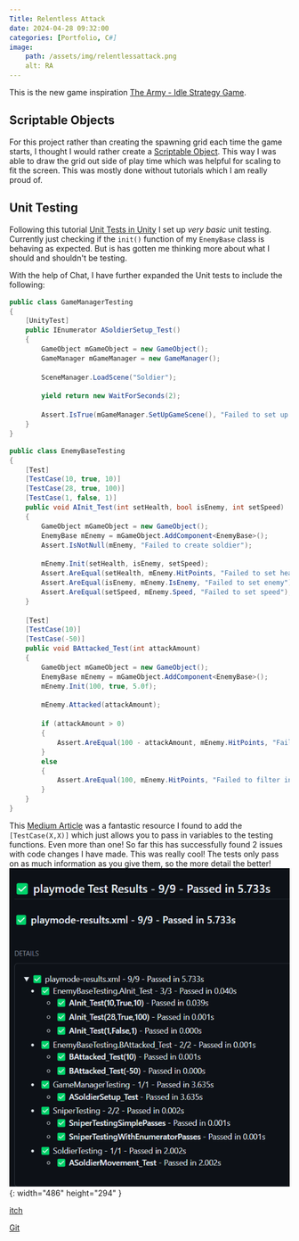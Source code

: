 ```yaml
---
Title: Relentless Attack
date: 2024-04-28 09:32:00
categories: [Portfolio, C#]
image:
    path: /assets/img/relentlessattack.png
    alt: RA
---
```

This is the new game inspiration [The Army - Idle Strategy Game](https://play.google.com/store/apps/details?id=com.firestudios.thearmy&hl=en&gl=US).

## Scriptable Objects
For this project rather than creating the spawning grid each time the game starts, I thought I would rather create a [Scriptable Object](https://github.com/ConnorY97/RelentlessAttack/blob/main/Assets/CellsReference.asset). This way I was able to draw the grid out side of play time which was helpful for scaling to fit the screen. This was mostly done without tutorials which I am really proud of.

## Unit Testing
Following this tutorial [Unit Tests in Unity](https://www.youtube.com/watch?v=PDYB32qAsLU&t=611s) I set up *very basic* unit testing. Currently just checking if the `init()` function of my `EnemyBase` class is behaving as expected. But is has gotten me thinking more about what I should and shouldn't be testing.

With the help of Chat, I have further expanded the Unit tests to include the following:
```c#
public class GameManagerTesting
{
    [UnityTest]
    public IEnumerator ASoldierSetup_Test()
    {
        GameObject mGameObject = new GameObject();
        GameManager mGameManager = new GameManager();

        SceneManager.LoadScene("Soldier");

        yield return new WaitForSeconds(2);

        Assert.IsTrue(mGameManager.SetUpGameScene(), "Failed to set up the scene correctly");
    }
}
```
```c#
public class EnemyBaseTesting
{
    [Test]
    [TestCase(10, true, 10)]
    [TestCase(28, true, 100)]
    [TestCase(1, false, 1)]
    public void AInit_Test(int setHealth, bool isEnemy, int setSpeed)
    {
        GameObject mGameObject = new GameObject();
        EnemyBase mEnemy = mGameObject.AddComponent<EnemyBase>();
        Assert.IsNotNull(mEnemy, "Failed to create soldier");

        mEnemy.Init(setHealth, isEnemy, setSpeed);
        Assert.AreEqual(setHealth, mEnemy.HitPoints, "Failed to set health");
        Assert.AreEqual(isEnemy, mEnemy.IsEnemy, "Failed to set enemy");
        Assert.AreEqual(setSpeed, mEnemy.Speed, "Failed to set speed");
    }

    [Test]
    [TestCase(10)]
    [TestCase(-50)]
    public void BAttacked_Test(int attackAmount)
    {
        GameObject mGameObject = new GameObject();
        EnemyBase mEnemy = mGameObject.AddComponent<EnemyBase>();
        mEnemy.Init(100, true, 5.0f);

        mEnemy.Attacked(attackAmount);

        if (attackAmount > 0)
        {
            Assert.AreEqual(100 - attackAmount, mEnemy.HitPoints, "Failed to reduce hitpoint by accacking amount");
        }
        else
        {
            Assert.AreEqual(100, mEnemy.HitPoints, "Failed to filter incorrect attack amounts");
        }
    }
}
```
This [Medium Article](https://medium.com/codex/writing-unit-tests-for-my-game-in-unity-b0163e2c9b47) was a fantastic resource I found to add the `[TestCase(X,X)]` which just allows you to pass in variables to the testing functions. Even more than one!
So far this has successfully found 2 issues with code changes I have made. This was really cool! The tests only pass on as much information as you give them, so the more detail the better! <br>
![Successfullunittests](/assets/img/unittests.png){: width="486" height="294" }

[itch](https://connory97.itch.io/relentlessattack)

[Git](https://github.com/ConnorY97/RelentlessAttack)